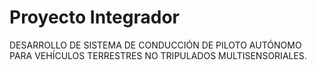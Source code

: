 # Proyecto Integrador

DESARROLLO DE SISTEMA DE CONDUCCIÓN DE PILOTO AUTÓNOMO PARA VEHÍCULOS TERRESTRES NO TRIPULADOS MULTISENSORIALES.
